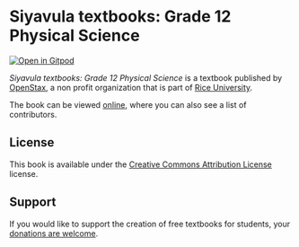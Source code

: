 # Siyavula textbooks: Grade 12 Physical Science

[![Open in Gitpod](https://gitpod.io/button/open-in-gitpod.svg)](https://gitpod.io/from-referrer/)

_Siyavula textbooks: Grade 12 Physical Science_ is a textbook published by [OpenStax](https://openstax.org/), a non profit organization that is part of [Rice University](https://www.rice.edu/).

The book can be viewed [online](https://github.com/cnx-user-books/cnxbook-siyavula-textbooks-grade-12-physical-science/releases/latest), where you can also see a list of contributors.

## License
This book is available under the [Creative Commons Attribution License](./LICENSE) license.

## Support
If you would like to support the creation of free textbooks for students, your [donations are welcome](https://riceconnect.rice.edu/donation/support-openstax-banner).
